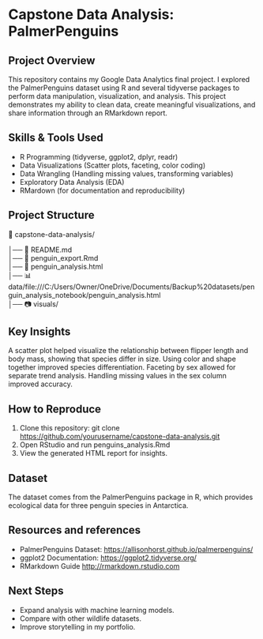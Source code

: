 # Capstone Data Analysis: PalmerPenguins
## Project Overview
This repository contains my Google Data Analytics final project. I explored the PalmerPenguins dataset using R and several tidyverse packages to perform data manipulation, visualization, and analysis. This project demonstrates my ability to clean data, create meaningful visualizations, and share information through an RMarkdown report.

## Skills & Tools Used
* R Programming (tidyverse, ggplot2, dplyr, readr)
* Data Visualizations (Scatter plots, faceting, color coding)
* Data Wrangling (Handling missing values, transforming variables)
* Exploratory Data Analysis (EDA)
* RMardown (for documentation and reproducibility)

## Project Structure
📁 capstone-data-analysis/

│── 📜 README.md        
│── 📜 penguin_export.Rmd    
│── 📜 penguin_analysis.html  
│── 📊 data/file:///C:/Users/Owner/OneDrive/Documents/Backup%20datasets/penguin_analysis_notebook/penguin_analysis.html              
│── 📷 visuals/   

## Key Insights
A scatter plot helped visualize the relationship between flipper length and body mass, showing that species differ in size. Using color and shape together improved species differentiation. Faceting by sex allowed for separate trend analysis. Handling missing values ​​in the sex column improved accuracy.

## How to Reproduce
1. Clone this repository: git clone https://github.com/yourusername/capstone-data-analysis.git
2. Open RStudio and run penguins_analysis.Rmd
3. View the generated HTML report for insights.

## Dataset
The dataset comes from the PalmerPenguins package in R, which provides ecological data for three penguin species in Antarctica.

## Resources and references
* PalmerPenguins Dataset: https://allisonhorst.github.io/palmerpenguins/
* ggplot2 Documentation: https://ggplot2.tidyverse.org/
* RMarkdown Guide http://rmarkdown.rstudio.com
  
 ## Next Steps
 * Expand analysis with machine learning models.
 * Compare with other wildlife datasets.
 * Improve storytelling in my portfolio.
